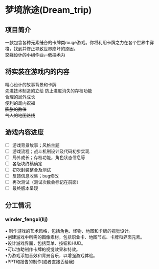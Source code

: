# 梦境旅途(Dream_trip)

## 项目简介

一款包含各种元素~~缝合~~的卡牌类rouge游戏。你将利用卡牌之力在各个世界中穿梭，找到并修正导致世界崩坏的原因。  
~~交互设计的小组作业，低技术力~~  

## 将实装在游戏内的内容

 精心设计的故事背景和卡牌  
 先进技术制造的立绘
 防止进度消失的存档功能  
 合理的局外成长  
 便利的局内祝福  
 ~~膨胀的数值~~  
 ~~气人的地图路线~~  

## 游戏内容进度  

- [ ] 游戏背景故事；风格主题  
- [ ] 游戏流程；战斗机制设计及代码初步实现
- [ ] 局外成长；存档功能，角色状态信息等  
- [ ] 各版块终稿确定
- [ ] 初次封装整合及测试  
- [ ] 反馈信息收集；bug修改  
- [ ] 再次测试（测试次数会标记在前面）  
- [ ] 最终版本呈现

## 分工情况  

### winder_fengxi(llj)

  • 制作游戏的艺术风格，包括角色、怪物、地图和卡牌的视觉设计。  
  •创建游戏中所需的图像素材，包括职业卡、地图节点、卡牌和界面元素。  
  •设计游戏界面，包括菜单、按钮和HUD。  
  •可以协助制作卡牌的视觉效果和特效。  
  •为游戏添加音效和背景音乐，以增强游戏体验。  
  •PPT和报告的制作(或者直接丢给我)
